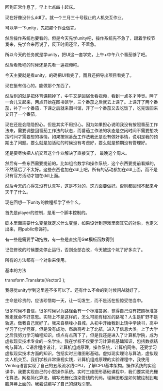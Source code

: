 回到正常作息了。早上七点四十起床。

现在好像没什么ddl了。就一个三月三十号截止的人机交互作业。

可以学一下unity，先把那个作业做完。

然后操作系统也要看的。但是今天先学unity吧，操作系统先不急了，跟着学校节奏来，先学会来再说了，反正时间还早，不着急。

所以今天的任务就是学unity，把UI这一套学完，上午+中午八个番茄够了吧。

然后看教程的时候还是先看一遍视频吧。

今天主要就是看unity，的确把UI看完了，而且还把导出项目看完了。

现在挺有信心的。能做那个东西了。

然后别的就是把体育课翘掉了，中午又是回宿舍看视频，看到一点多才睡觉。睡了一会儿又起来，两点开始在图书馆学，三个番茄之后就去上课了。上课开了两个番茄，补了一个番茄，下课之后就来图书馆，开了一个番茄又去吃饭了，吃完饭回来又开了一个番茄。

现在还是会隐隐担心。但是其实不用担心。因为如果担心说明我没有按照番茄工作法来，需要调整回番茄工作法的状态，而番茄工作法的状态是空闲时间不需要想决策时间才需要想的事情。如果按照番茄工作法我还是没有做好事情，说明是我的预期出了问题。要么就是加活动的时候没有考虑好，要么就是预期没有管理好。

还是要尽快把人机交互这个作业解决了直接交了， 最晚这个周末。

然后有一些东西需要提前的。比如组合数学和操作系统，这个东西要提前看掉的，不然落后了不太好。这些东西也加在ddl上吧，所有的活动都加在ddl上面，而不是只有官方活动才加在ddl上面。

然后今天的心得又没有认真写，这是不对的，这方面要做好。否则都回想不起来今天干了什么。

现在回想一下unity的教程都学了些什么。

首先是player的控制，是用一个脚本控制的。

脚本里面需要什么变量就定义什么变量，如果设计到游戏里面其它的对象，也定义出来，用public修饰符。

有一些是需要手动拖拽，有一些是直接用Get模板函数得到

记住修改的时候要先停止运行，否则全部白改，今天被这个坑了好多次了。

所有的方法都有一个对象来使用。

基本的方法

transform.Translate(Vector3 );



我感觉unity学到这里差不多可以了。还有什么不会的到时候问AI就好了。

生命是珍贵的，应该珍惜每一天，让一切发生，而不是活在担惊受怕当中。

很多时候不自信，很多时候以为路径会有一个标准答案，觉得自己没有按照标准答案走就会不好意思。实际上不是这样的，怎么可能有标准的路呢？人生是旷野不是轨道。做我自己就好了。我来自横峰小县城，从初中开始我到上饶中学读书，高中学习了化学竞赛，但是没有成功，然后高考上了北航，进入了信息大类。上了大学之后我努力学习编程知识，绩点有点落下了，但是我还是进入了计算机学院，成为虚拟现实技术专业的一名学生。我在学校不仅要学习计算机基础知识，包括数据结构与算法，C语言程序设计，计算机组成原理，操作系统，计算机网络。还要学习虚拟现实技术方面的知识，包括实时三维图形基础。虚拟现实理论与算法，虚拟现实人机交互。我们学校非常重视实践，计算机组成原理的实验课程中，我使用Verilog语言实现了自己的五级流水线CPU，了解CPU基本架构。操作系统的实验课中，我要实现自己的小型操作系统。实时三维图形基础课程中，我们要实现光栅化算法，网格简化算法，编写光栅化渲染管线的代码，理解图形是如何被绘制到电脑屏幕上面的。我尝试编写了自己的游戏引擎。